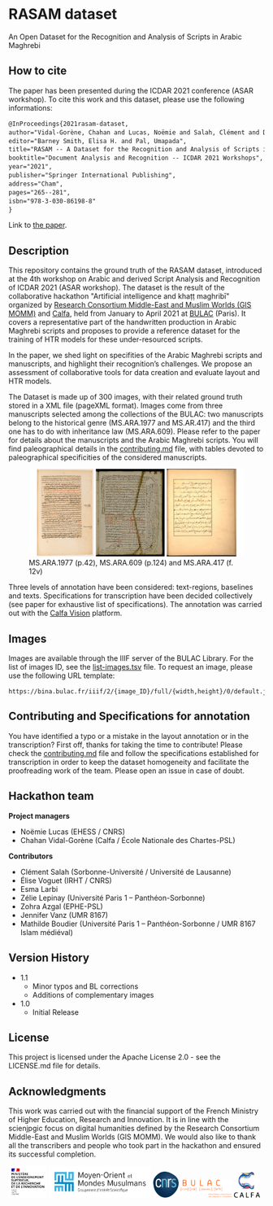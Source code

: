 # RASAM dataset
An Open Dataset for the Recognition and Analysis of Scripts in Arabic Maghrebi

## How to cite

The paper has been presented during the ICDAR 2021 conference (ASAR workshop). To cite this work and this dataset, please use the following informations:

```latex
@InProceedings{2021rasam-dataset,
author="Vidal-Gorène, Chahan and Lucas, Noëmie and Salah, Clément and Decours-Perez, Aliénor and Dupin, Boris",
editor="Barney Smith, Elisa H. and Pal, Umapada",
title="RASAM -- A Dataset for the Recognition and Analysis of Scripts in Arabic Maghrebi",
booktitle="Document Analysis and Recognition -- ICDAR 2021 Workshops",
year="2021",
publisher="Springer International Publishing",
address="Cham",
pages="265--281",
isbn="978-3-030-86198-8"
}
```

Link to [the paper](https://link.springer.com/chapter/10.1007%2F978-3-030-86198-8_19).

## Description

This repository contains the ground truth of the RASAM dataset, introduced at the 4th workshop on Arabic and derived Script Analysis and Recognition of ICDAR 2021 (ASAR workshop).
The dataset is the result of the collaborative hackathon "Artificial intelligence and khaṭṭ maghribī" organized by [Research Consortium Middle-East and Muslim Worlds (GIS MOMM)](http://majlis-remomm.fr) and [Calfa](https://calfa.fr), held from January to April 2021 at [BULAC](https://www.bulac.fr) (Paris). It covers a representative part of the handwritten production in Arabic Maghrebi scripts and proposes to provide a reference dataset for the training of HTR models for these under-resourced scripts.
 
In the paper, we shed light on specifities of the Arabic Maghrebi scripts and manuscripts, and highlight their recognition’s challenges. We propose an assessment of collaborative tools for data creation and evaluate layout and HTR models.
 
The Dataset is made up of 300 images, with their related ground truth stored in a XML file (pageXML format).
Images come from three manuscripts selected among the collections of the BULAC: two manuscripts belong to the historical genre (MS.ARA.1977 and MS.AR.417) and the third one has to do with inheritance law (MS.ARA.609). Please refer to the paper for details about the manuscripts and the Arabic Maghrebi scripts. 
You will find paleographical details in the [contributing.md](contributing.md) file, with tables devoted to paleographical specificities of the considered manuscripts.

<figure>
    <img src="docs/imgs/rasam-manuscripts.png"/>
    <figcaption>MS.ARA.1977 (p.42), MS.ARA.609 (p.124) and MS.ARA.417 (f. 12v)</figcaption>
</figure>
 
Three levels of annotation have been considered: text-regions, baselines and texts. Specifications for transcription have been decided collectively (see paper for exhaustive list of specifications). The annotation was carried out with the [Calfa Vision](https://vision.calfa.fr) platform.

## Images

Images are available through the IIIF server of the BULAC Library. For the list of images ID, see the [list-images.tsv](list-images.tsv) file.
To request an image, please use the following URL template:

```
https://bina.bulac.fr/iiif/2/{image_ID}/full/{width,height}/0/default.jpg
```

## Contributing and Specifications for annotation

You have identified a typo or a mistake in the layout annotation or in the transcription? First off, thanks for taking the time to contribute!
Please check the [contributing.md](contributing.md) file and follow the specifications established for transcription in order to keep the dataset homogeneity and facilitate the proofreading work of the team. Please open an issue in case of doubt.

## Hackathon team

**Project managers**

* Noëmie Lucas (EHESS / CNRS)
* Chahan Vidal-Gorène (Calfa / École Nationale des Chartes-PSL)

**Contributors**

* Clément Salah (Sorbonne-Université / Université de Lausanne)
* Élise Voguet (IRHT / CNRS)
* Esma Larbi
* Zélie Lepinay (Université Paris 1 – Panthéon-Sorbonne)
* Zohra Azgal (EPHE-PSL)
* Jennifer Vanz (UMR 8167)
* Mathilde Boudier (Université Paris 1 – Panthéon-Sorbonne / UMR 8167 Islam médiéval)

## Version History

* 1.1
  * Minor typos and BL corrections
  * Additions of complementary images
* 1.0
  * Initial Release

## License

This project is licensed under the Apache License 2.0 - see the LICENSE.md file for details.

## Acknowledgments

This work was carried out with the financial support of the French Ministry of Higher Education, Research and Innovation. It is in line with the scienjpgic focus on digital humanities defined by the Research Consortium Middle-East and Muslim Worlds (GIS MOMM). We would also like to thank all the transcribers and people who took part in the hackathon and ensured its successful completion.

<img src="docs/logos/mesri.png" width="15%"/> <img src="docs/logos/gis-momm.png" width="40%"/> <img src="docs/logos/cnrs.png" width="10%"/> <img src="docs/logos/bulac.png" width="20%"/> <img src="docs/logos/calfa.png" width="10%"/>